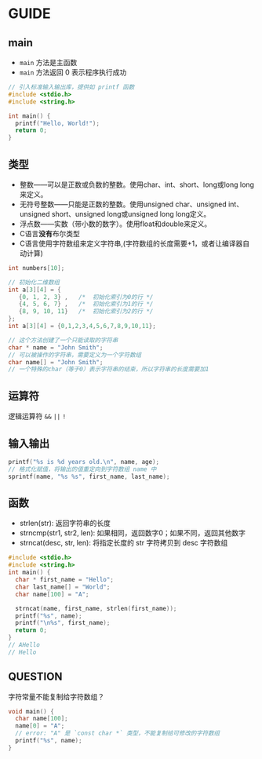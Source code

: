 # GUIDE

## main
- `main` 方法是主函数
- `main` 方法返回 0 表示程序执行成功
```c
// 引入标准输入输出库，提供如 printf 函数
#include <stdio.h>
#include <string.h>

int main() {
  printf("Hello, World!");
  return 0;
}
```

## 类型
- 整数——可以是正数或负数的整数。使用char、int、short、long或long long来定义。
- 无符号整数——只能是正数的整数。使用unsigned char、unsigned int、unsigned short、unsigned long或unsigned long long定义。
- 浮点数——实数（带小数的数字）。使用float和double来定义。
- C语言**没有**布尔类型
- C语言使用字符数组来定义字符串,(字符数组的长度需要+1，或者让编译器自动计算)
  
```c
int numbers[10];

// 初始化二维数组
int a[3][4] = {  
   {0, 1, 2, 3} ,   /*  初始化索引为0的行 */
   {4, 5, 6, 7} ,   /*  初始化索引为1的行 */
   {8, 9, 10, 11}   /*  初始化索引为2的行 */
};
int a[3][4] = {0,1,2,3,4,5,6,7,8,9,10,11};

// 这个方法创建了一个只能读取的字符串
char * name = "John Smith";
// 可以被操作的字符串，需要定义为一个字符数组
char name[] = "John Smith";
// 一个特殊的char（等于0）表示字符串的结束，所以字符串的长度需要加1
```

## 运算符
逻辑运算符 `&&` `||` `!`

## 输入输出
```c
printf("%s is %d years old.\n", name, age);
// 格式化赋值，将输出的值重定向到字符数组 name 中
sprintf(name, "%s %s", first_name, last_name);
```

## 函数
- strlen(str): 返回字符串的长度
- strncmp(str1, str2, len): 如果相同，返回数字0；如果不同，返回其他数字
- strncat(desc, str, len): 将指定长度的 str 字符拷贝到 desc 字符数组

```c
#include <stdio.h>
#include <string.h>
int main() {
  char * first_name = "Hello";
  char last_name[] = "World";
  char name[100] = "A";

  strncat(name, first_name, strlen(first_name));
  printf("%s", name);
  printf("\n%s", first_name);
  return 0;
}
// AHello
// Hello
```


## QUESTION
字符常量不能复制给字符数组？
```c
void main() {
  char name[100];
  name[0] = "A";
  // error: "A" 是 `const char *` 类型，不能复制给可修改的字符数组
  printf("%s", name);
}
```